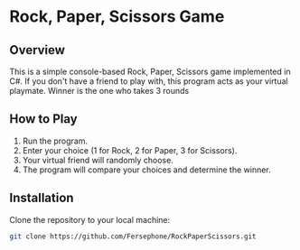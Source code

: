 # Rock, Paper, Scissors Game

## Overview

This is a simple console-based Rock, Paper, Scissors game implemented in C#. If you don't have a friend to play with, this program acts as your virtual playmate. Winner is the one who takes 3 rounds

## How to Play

1. Run the program.
2. Enter your choice (1 for Rock, 2 for Paper, 3 for Scissors).
3. Your virtual friend will randomly choose.
4. The program will compare your choices and determine the winner.

## Installation

Clone the repository to your local machine:

```bash
git clone https://github.com/Fersephone/RockPaperScissors.git
